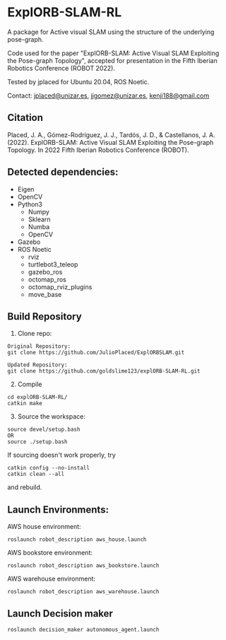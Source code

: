 ExplORB-SLAM-RL
============

A package for Active visual SLAM using the structure of the underlying pose-graph.

Code used for the paper "ExplORB-SLAM: Active Visual SLAM Exploiting the Pose-graph Topology", accepted for presentation in the Fifth Iberian Robotics Conference (ROBOT 2022).

Tested by jplaced for Ubuntu 20.04, ROS Noetic.

Contact: jplaced@unizar.es, jjgomez@unizar.es, kenji188@gmail.com

Citation
------------

Placed, J. A., Gómez-Rodríguez, J. J., Tardós, J. D., & Castellanos, J. A. (2022). ExplORB-SLAM: Active Visual SLAM Exploiting the Pose-graph Topology. In 2022 Fifth Iberian Robotics Conference (ROBOT).

Detected dependencies:
------------
- Eigen
- OpenCV
- Python3
  * Numpy
  * Sklearn
  * Numba
  * OpenCV
- Gazebo
- ROS Noetic
  * rviz
  * turtlebot3_teleop
  * gazebo_ros
  * octomap_ros
  * octomap_rviz_plugins
  * move_base

Build Repository
------------
1. Clone repo:
```
Original Repository:
git clone https://github.com/JulioPlaced/ExplORBSLAM.git

Updated Repository:
git clone https://github.com/goldslime123/explORB-SLAM-RL.git
```

2. Compile
```
cd explORB-SLAM-RL/
catkin make
```

3. Source the workspace:

  ```
  source devel/setup.bash 
  OR
  source ./setup.bash
  ```

  If sourcing doesn't work properly, try

  ```
  catkin config --no-install
  catkin clean --all
  ```

  and rebuild.


Launch Environments:
------------
  AWS house environment:
  ```
  roslaunch robot_description aws_house.launch
  ```
  AWS bookstore environment:
  ```
  roslaunch robot_description aws_bookstore.launch
  ```
  AWS warehouse environment:
  ```
  roslaunch robot_description aws_warehouse.launch
  ```

Launch Decision maker
------------
  ```
  roslaunch decision_maker autonomous_agent.launch
  ```
